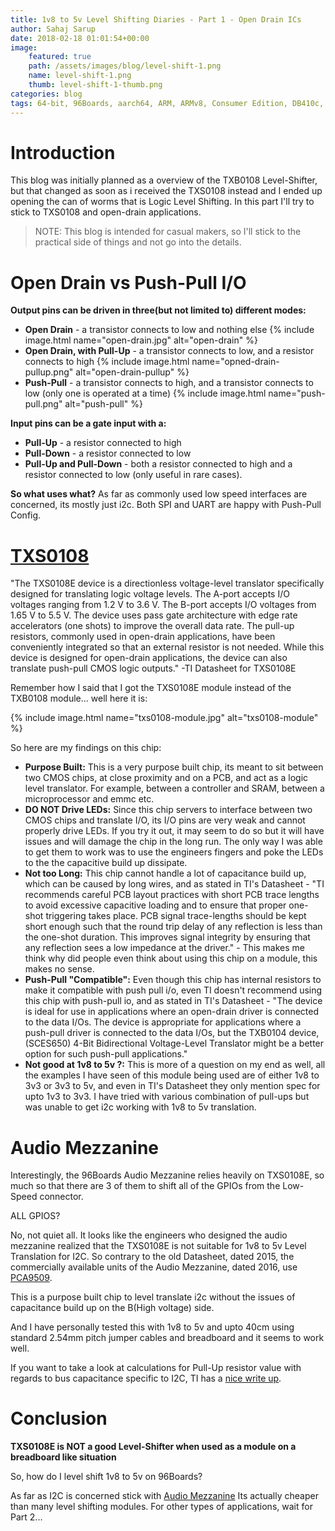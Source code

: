 ```yaml
---
title: 1v8 to 5v Level Shifting Diaries - Part 1 - Open Drain ICs
author: Sahaj Sarup
date: 2018-02-18 01:01:54+00:00
image:
    featured: true
    path: /assets/images/blog/level-shift-1.png
    name: level-shift-1.png
    thumb: level-shift-1-thumb.png
categories: blog
tags: 64-bit, 96Boards, aarch64, ARM, ARMv8, Consumer Edition, DB410c, CSI, Python, Photobooth, dragonboard410c, Linaro, Linux, Audio Mezzanine
---
```


# **Introduction**

This blog was initially planned as a overview of the TXB0108 Level-Shifter, but that changed as soon as i received the TXS0108 instead and I ended up opening the can of worms that is Logic Level Shifting.
In this part I'll try to stick to TXS0108 and open-drain applications.
> NOTE: This blog is intended for casual makers, so I'll stick to the practical side of things and not go into the details.

# **Open Drain vs Push-Pull I/O**

**Output pins can be driven in three(but not limited to) different modes:**
- **Open Drain** - a transistor connects to low and nothing else
  {% include image.html name="open-drain.jpg" alt="open-drain" %}
- **Open Drain, with Pull-Up** - a transistor connects to low, and a resistor connects to high
  {% include image.html name="opned-drain-pullup.png" alt="open-drain-pullup" %}
- **Push-Pull** - a transistor connects to high, and a transistor connects to low (only one is operated at a time)
  {% include image.html name="push-pull.png" alt="push-pull" %}

**Input pins can be a gate input with a:**
- **Pull-Up** - a resistor connected to high
- **Pull-Down** - a resistor connected to low
- **Pull-Up and Pull-Down** - both a resistor connected to high and a resistor connected to low (only useful in rare cases).

**So what uses what?**
As far as commonly used low speed interfaces are concerned, its mostly just i2c. Both SPI and UART are happy with Push-Pull Config.

# **[TXS0108](http://www.ti.com/lit/ds/symlink/txs0108e.pdf)**
"The TXS0108E device is a directionless voltage-level translator specifically designed for translating logic voltage levels. The A-port accepts I/O voltages ranging from 1.2 V to 3.6 V. The B-port accepts I/O voltages from 1.65 V
to 5.5 V. The device uses pass gate architecture with edge rate accelerators (one shots) to improve the overall data rate. The pull-up resistors, commonly used in open-drain applications, have been conveniently integrated so
that an external resistor is not needed. While this device is designed for open-drain applications, the device can also translate push-pull CMOS logic outputs." -TI Datasheet for TXS0108E

Remember how I said that I got the TXS0108E module instead of the TXB0108 module... well here it is:

{% include image.html name="txs0108-module.jpg" alt="txs0108-module" %}

So here are my findings on this chip:
- **Purpose Built:** This is a very purpose built chip, its meant to sit between two CMOS chips, at close proximity and on a PCB, and act as a logic level translator. For example, between a controller and SRAM, between a microprocessor and emmc etc.
- **DO NOT Drive LEDs:** Since this chip servers to interface between two CMOS chips and translate I/O, its I/O pins are very weak and cannot properly drive LEDs. If you try it out, it may seem to do so but it will have issues and will damage the chip in the long run. The only way I was able to get them to work was to use the engineers fingers and poke the LEDs to the the capacitive build up dissipate.
- **Not too Long:** This chip cannot handle a lot of capacitance build up, which can be caused by long wires, and as stated in TI's Datasheet - "TI recommends careful PCB layout practices with short PCB trace lengths to avoid excessive capacitive loading and to ensure that proper one-shot triggering takes place. PCB signal trace-lengths should be kept short enough such that the round trip delay of any reflection is less than the one-shot duration. This improves signal integrity by ensuring that any reflection sees a low impedance at the driver." -
This makes me think why did people even think about using this chip on a module, this makes no sense.
- **Push-Pull "Compatible":** Even though this chip has internal resistors to make it compatible with push pull i/o, even TI doesn't recommend using this chip with push-pull io, and as stated in TI's Datasheet - "The device is ideal for use in applications where an open-drain driver is connected to the data I/Os. The device is appropriate for applications where a push-pull driver is connected to the data I/Os, but the TXB0104 device, (SCES650) 4-Bit Bidirectional Voltage-Level Translator might be a better option for such push-pull applications."
- **Not good at 1v8 to 5v ?:** This is more of a question on my end as well, all the examples I have seen of this module being used are of either 1v8 to 3v3 or 3v3 to 5v, and even in TI's Datasheet they only mention spec for upto 1v3 to 3v3. I have tried with various combination of pull-ups but was unable to get i2c working with 1v8 to 5v translation.

# **Audio Mezzanine**

Interestingly, the 96Boards Audio Mezzanine relies heavily on TXS0108E, so much so that there are 3 of them to shift all of the GPIOs from the Low-Speed connector.

ALL GPIOS?

No, not quiet all. It looks like the engineers who designed the audio mezzanine realized that the TXS0108E is not suitable for 1v8 to 5v Level Translation for I2C.
So contrary to the old Datasheet, dated 2015, the commercially available units of the Audio Mezzanine, dated 2016, use [PCA9509](https://www.nxp.com/docs/en/data-sheet/PCA9509.pdf).

This is a purpose built chip to level translate i2c without the issues of capacitance build up on the B(High voltage) side.

And I have personally tested this with 1v8 to 5v and upto 40cm using standard 2.54mm pitch jumper cables and breadboard and it seems to work well.

If you want to take a look at calculations for Pull-Up resistor value with regards to bus capacitance specific to I2C, TI has a [nice write up](http://www.ti.com/lit/an/slva689/slva689.pdf).

# **Conclusion**

**TXS0108E is NOT a good Level-Shifter when used as a module on a breadboard like situation**

So, how do I level shift 1v8 to 5v on 96Boards?

As far as I2C is concerned stick with [Audio Mezzanine](https://www.arrow.com/en/products/audiomezz/seeed-technology-limited) Its actually cheaper than many level shifting modules.
For other types of applications, wait for Part 2...

